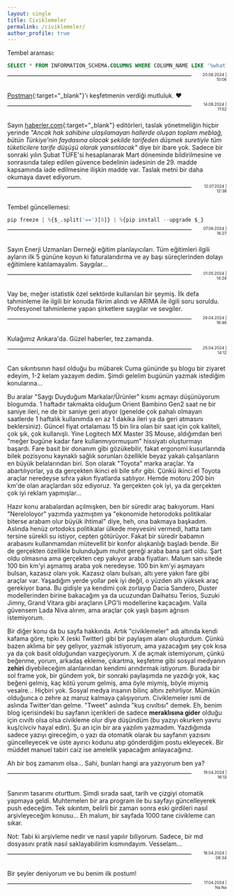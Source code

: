 ```yaml
---
layout: single
title: Civiklemeler
permalink: /civiklemeler/
author_profile: true
---
```


Tembel araması:

```sql
SELECT * FROM INFORMATION_SCHEMA.COLUMNS WHERE COLUMN_NAME LIKE '%what?%'
```
<hr style="display: inline-block; height: 1px; border: 0; border-top: 1px solid #ccc; float: left; width: 84%; margin: 0em 0em 2em 0em;">
<div style="display: inline-block; width:15%; float:left; text-align:right; font-size:0.65em; margin: -0.8em 0em 2.5em 1%;">20.08.2024 | 10:06</div>

[Postman](https://www.postman.com/){:target="_blank"}'ı keşfetmenin verdiği mutluluk. ❤

<hr style="display: inline-block; height: 1px; border: 0; border-top: 1px solid #ccc; float: left; width: 84%; margin: 0em 0em 2em 0em;">
<div style="display: inline-block; width:15%; float:left; text-align:right; font-size:0.65em; margin: -0.8em 0em 2.5em 1%;">14.08.2024 | 11:52</div>

Sayın [haberler.com](https://www.haberler.com/ekonomi/epdk-kacak-elektrikle-mucadelede-yeni-tedbirleri-acikladi-17509709-haberi/){:target="_blank"} editörleri, taslak yönetmeliğin hiçbir yerinde *"Ancak hak sahibine ulaşılamayan hallerde oluşan toplam meblağ, bütün Türkiye'nin faydasına olacak şekilde tarifeden düşmek suretiyle tüm tüketicilere tarife düşüşü olarak yansıtılacak"* diye bir ibare yok. Sadece bir sonraki yılın Şubat TÜFE'si hesaplanarak Mart döneminde bildirilmesine ve sonrasında talep edilen güvence bedelinin iadesinin de 29. madde kapsamında iade edilmesine ilişkin madde var. Taslak metni bir daha okumaya davet ediyorum.

<hr style="display: inline-block; height: 1px; border: 0; border-top: 1px solid #ccc; float: left; width: 84%; margin: 0em 0em 2em 0em;">
<div style="display: inline-block; width:15%; float:left; text-align:right; font-size:0.65em; margin: -0.8em 0em 2.5em 1%;">12.07.2024 | 12:38</div>

Tembel güncellemesi:

```python
pip freeze | %{$_.split('==')[0]} | %{pip install --upgrade $_}
```
<hr style="display: inline-block; height: 1px; border: 0; border-top: 1px solid #ccc; float: left; width: 84%; margin: 0em 0em 2em 0em;">
<div style="display: inline-block; width:15%; float:left; text-align:right; font-size:0.65em; margin: -0.8em 0em 2.5em 1%;">07.06.2024 | 16:27</div>

Sayın Enerji Uzmanları Derneği eğitim planlayıcıları. Tüm eğitimleri ilgili ayların ilk 5 gününe koyun ki faturalandırma ve ay başı süreçlerinden dolayı eğitimlere katılamayalım. Saygılar... 

<hr style="display: inline-block; height: 1px; border: 0; border-top: 1px solid #ccc; float: left; width: 84%; margin: 0em 0em 2em 0em;">
<div style="display: inline-block; width:15%; float:left; text-align:right; font-size:0.65em; margin: -0.8em 0em 2.5em 1%;">01.05.2024 | 14:24</div>

Vay be, meğer istatistik özel sektörde kullanılan bir şeymiş. İlk defa tahminleme ile ilgili bir konuda fikrim alındı ve ARIMA ile ilgili soru soruldu. Profesyonel tahminleme yapan şirketlere saygılar ve sevgiler. 

<hr style="display: inline-block; height: 1px; border: 0; border-top: 1px solid #ccc; float: left; width: 84%; margin: 0em 0em 2em 0em;">
<div style="display: inline-block; width:15%; float:left; text-align:right; font-size:0.65em; margin: -0.8em 0em 2.5em 1%;">29.04.2024 | 16:46</div>

Kulağımız Ankara'da. Güzel haberler, tez zamanda.

<hr style="display: inline-block; height: 1px; border: 0; border-top: 1px solid #ccc; float: left; width: 84%; margin: 0em 0em 2em 0em;">
<div style="display: inline-block; width:15%; float:left; text-align:right; font-size:0.65em; margin: -0.8em 0em 2.5em 1%;">25.04.2024 | 14:12</div>

Can sıkıntısının hasıl olduğu bu mübarek Cuma gününde şu blogu bir ziyaret edeyim, 1-2 kelam yazayım dedim. Şimdi gelelim bugünün yazmak istediğim konularına...

Bu aralar "Saygı Duyduğum Markalar/Ürünler" kısmı açmayı düşünüyorum blogumda. 1 haftadır takmakta olduğum Orient Bambino Gen2 saat ne bir saniye ileri, ne de bir saniye geri atıyor (genelde çok pahalı olmayan saatlerde 1 haftalık kullanımda en az 1 dakika ileri ya da geri atmasını beklersiniz). Güncel fiyat ortalaması 15 bin lira olan bir saat için çok kaliteli, çok şık, çok kullanışlı. Yine Logitech MX Master 3S Mouse, aldığımdan beri "meğer bugüne kadar fare kullanmıyormuşum" hissiyatı oluşturmayı başardı. Fare basit bir donanım gibi gözükebilir, fakat ergonomi kusurlarında bilek pozisyonu kaynaklı sağlık sorunları özellikle beyaz yakalı çalışanların en büyük belalarından biri. Son olarak "Toyota" marka araçlar. Ya abartılıyorlar, ya da gerçekten ikinci eli bile sıfır gibi. Çünkü ikinci el Toyota araçlar neredeyse sıfıra yakın fiyatlarda satılıyor. Hemde motoru 200 bin km'de olan araçlardan söz ediyoruz. Ya gerçekten çok iyi, ya da gerçekten çok iyi reklam yapmışlar...

Hazır konu arabalardan açılmışken, ben bir süredir araç bakıyorum. Hani "Nereloloyor" yazımda yazmıştım ya "ekonomide hetorodoks politikalar biterse arabam olur büyük ihtimal" diye, heh, ona bakmaya başkadım. Aslında henüz ortodoks politikalar ülkede meyvesini vermedi, hatta tam tersine sürekli su istiyor, cepten götürüyor. Fakat bir süredir babamın arabasını kullanmamdan mütevellit bir konfor alışkanlığı başladı bende. Bir de gerçekten özellikle bulunduğum muhit gereği araba bana şart oldu. Şart oldu olmasına ama gerçekten cep yakıyor araba fiyatları. Malum sarı sitede 100 bin km'yi aşmamış araba yok neredeyse. 100 bin km'yi aşmayanı bulsan, kazasız olanı yok. Kazasız olanı bulsan, altı yere yakın fare gibi araçlar var. Yaşadığım yerde yollar pek iyi değil, o yüzden altı yüksek araç gerekiyor bana. Bu gidişle ya kendimi çok zorlayıp Dacia Sandero, Duster modellerinden birine bakacağım ya da ucuzundan Daihatsu Terios, Suzuki Jimny, Grand Vitara gibi araçların LPG'li modellerine kaçacağım. Valla güvensem Lada Niva alırım, ama araçlar çok yaşlı başım ağrısın istemiyorum.

Bir diğer konu da bu sayfa hakkında. Artık "civiklemeler" adı altında kendi kafama göre, tıpkı X (eski Twitter) gibi bir paylaşım alanı oluşturdum. Çünkü bazen aklıma bir şey geliyor, yazmak istiyorum, ama yazacağım şey çok kısa ya da çok basit olduğundan vazgeçiyorum. X de açmak istemiyorum, çünkü beğenme, yorum, arkadaş ekleme, çıkartma, keşfetme gibi sosyal medyanın **zehiri** diyebileceğim alanlarından kendimi arındırmak istiyorum. Burada bir sol frame yok, bir gündem yok, bir sonraki paylaşımda ne yazdığı yok, kaç beğeni gelmiş, kaç kötü yorum gelmiş, ama öyle miymiş, böyle miymiş vesaire... Hiçbiri yok. Sosyal medya insanın bilinç altını zehirliyor. Mümkün olduğunca o zehre az maruz kalmaya çalışıyorum. Civiklemeler ismi de aslında Twitter'dan gelme. "Tweet" aslında "kuş cıvıltısı" demek. Eh, benim blog içerisindeki bu sayfanın içerikleri de sadece **meraklısına gider** olduğu için cıvıltı olsa olsa civikleme olur diye düşündüm (bu yazıyı okurken yavru kuş/civciv hayal edin). Şu an için bir ara yazılım yazmadım. Yazdığımda sadece yazıyı gireceğim, o yazı da otomatik olarak bu sayfanın yazısını güncelleyecek ve üste ayırıcı kodunu atıp gönderdiğim postu ekleyecek. Bir müddet manuel tabiri caiz ise amelelik yapacağım anlayacağınız.

Ah bir boş zamanım olsa... Sahi, bunları hangi ara yazıyorum ben ya?


<hr style="display: inline-block; height: 1px; border: 0; border-top: 1px solid #ccc; float: left; width: 84%; margin: 0em 0em 2em 0em;">
<div style="display: inline-block; width:15%; float:left; text-align:right; font-size:0.65em; margin: -0.8em 0em 2.5em 1%;">19.04.2024 | 16:13</div>

Sanırım tasarımı oturttum. Şimdi sırada saat, tarih ve çizgiyi otomatik yapmaya geldi. Muhtemelen bir ara program ile bu sayfayı güncelleyerek push edeceğim. Tek sıkıntım, belirli bir zaman sonra eski girdileri nasıl arşivleyeceğim konusu... Eh malum, bir sayfada 1000 tane civikleme can sıkar.

Not: Tabi ki arşivleme nedir ve nasıl yapılır biliyorum. Sadece, bir md dosyasını pratik nasıl saklayabilirim kısmındayım. Vesselam...
<hr style="display: inline-block; height: 1px; border: 0; border-top: 1px solid #ccc; float: left; width: 84%; margin: 0em 0em 2em 0em;">
<div style="display: inline-block; width:15%; float:left; text-align:right; font-size:0.65em; margin: -0.8em 0em 2.5em 1%;">18.04.2024 | 08:34</div>

Bir şeyler deniyorum ve bu benim ilk postum!
<hr style="display: inline-block; height: 1px; border: 0; border-top: 1px solid #ccc; float: left; width: 84%; margin: 0em 0em 2em 0em;">
<div style="display: inline-block; width:15%; float:left; text-align:right; font-size:0.65em; margin: -0.8em 0em 2.5em 1%;">17.04.2024 | Na:Na</div>
